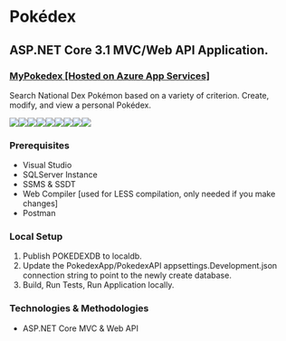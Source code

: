 # Pokédex
<div>
  <h2>ASP.NET Core 3.1 MVC/Web API Application.</h2>
  <h3><a href="https://mypokedex.azurewebsites.net/" target="_blank">MyPokedex [Hosted on Azure App Services]</a></h3>
  <p>Search National Dex Pokémon based on a variety of criterion. Create, modify, and view a personal Pokédex.</p>
</div>
<div style="display: flex;">
  <img src="https://github.com/robynstanco/Pokedex/workflows/Build,%20test,%20and%20Deploy%20ASP.Net%20Core%20app%20to%20Azure%20Web%20App%20-%20mypokedex/badge.svg?branch=master"/>
  <img src="https://img.shields.io/github/last-commit/robynstanco/pokedex/master?logo=github"/>
  <img src="https://img.shields.io/github/languages/code-size/robynstanco/Pokedex?logo=github"/>
  <img src="https://img.shields.io/github/repo-size/robynstanco/Pokedex?logo=github"/>
  <img src="https://img.shields.io/github/issues/robynstanco/Pokedex?logo=github"/>
  <img src="https://img.shields.io/github/issues-closed/robynstanco/Pokedex?logo=github"/>
  <img src="https://img.shields.io/github/issues-pr-closed/robynstanco/pokedex?logo=github"/>
  <img src="https://img.shields.io/github/stars/robynstanco/Pokedex?logo=github"/>
  <img src="https://img.shields.io/github/languages/top/robynstanco/Pokedex?logo=github"/>
</div>
<div>
  <h3>Prerequisites</h3>
  <ul>
    <li>Visual Studio</li>
    <li>SQLServer Instance</li>
    <li>SSMS & SSDT</li>
    <li>Web Compiler [used for LESS compilation, only needed if you make changes]</li>
    <li>Postman</li>
  </ul>
  <h3>Local Setup</h3>
  <ol>
    <li>Publish POKEDEXDB to localdb.</li>
    <li>Update the PokedexApp/PokedexAPI appsettings.Development.json connection string to point to the newly create database.</li>
    <li>Build, Run Tests, Run Application locally.</li>
  </ol>
  <h3>Technologies & Methodologies</h3>
  <ul>
    <li>ASP.NET Core MVC & Web API</li>
</div>

